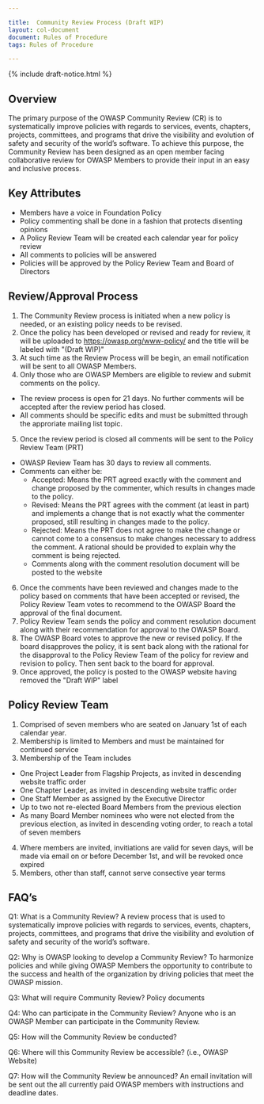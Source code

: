```yaml
---

title:  Community Review Process (Draft WIP)
layout: col-document
document: Rules of Procedure
tags: Rules of Procedure

---
```


{% include draft-notice.html %}

## Overview
The primary purpose of the OWASP Community Review (CR) is to systematically improve policies with regards to services, events, chapters, projects, committees, and programs that drive the visibility and evolution of safety and security of the world’s software. To achieve this purpose, the Community Review has been designed as an open member facing collaborative review for OWASP Members to provide their input in an easy and inclusive process.

## Key Attributes
- Members have a voice in Foundation Policy
- Policy commenting shall be done in a fashion that protects disenting opinions
- A Policy Review Team will be created each calendar year for policy review
- All comments to policies will be answered
- Policies will be approved by the Policy Review Team and Board of Directors
 
## Review/Approval Process
1. The Community Review process is initiated when a new policy is needed, or an existing policy needs to be revised.
2. Once the policy has been developed or revised and ready for review, it will be uploaded to https://owasp.org/www-policy/ and the title will be labeled with "(Draft WIP)"
3. At such time as the Review Process will be begin, an email notification will be sent to all OWASP Members. 
4. Only those who are OWASP Members are eligible to review and submit comments on the policy.
  - The review process is open for 21 days. No further comments will be accepted after the review period has closed.
  - All comments should be specific edits and must be submitted through the approriate mailing list topic.
5. Once the review period is closed all comments will be sent to the Policy Review Team (PRT)
  - OWASP Review Team has 30 days to review all comments.
  - Comments can either be:
    - Accepted: Means the PRT agreed exactly with the comment and change proposed by the commenter, which results in changes made to the policy. 
    - Revised: Means the PRT agrees with the comment (at least in part) and implements a change that is not exactly what the commenter proposed, still resulting in changes made to the policy.
    - Rejected: Means the PRT does not agree to make the change or cannot come to a consensus to make changes necessary to address the comment. A rational should be provided to explain why the comment is being rejected.
    - Comments along with the comment resolution document will be posted to the website
6. Once the comments have been reviewed and changes made to the policy based on comments that have been accepted or revised, the Policy Review Team votes to recommend to the OWASP Board the approval of the final document.
7. Policy Review Team sends the policy and comment resolution document along with their recommendation for approval to the OWASP Board.
8. The OWASP Board votes to approve the new or revised policy. If the board disapproves the policy, it is sent back along with the rational for the disapproval to the Policy Review Team of the policy for review and revision to policy. Then sent back to the board for approval. 
9. Once approved, the policy is posted to the OWASP website having removed the "Draft WIP" label

## Policy Review Team
1. Comprised of seven members who are seated on January 1st of each calendar year.
2. Membership is limited to Members and must be maintained for continued service
3. Membership of the Team includes
  - One Project Leader from Flagship Projects, as invited in descending website traffic order
  - One Chapter Leader, as invited in descending website traffic order
  - One Staff Member as assigned by the Executive Director
  - Up to two not re-elected Board Members from the previous election
  - As many Board Member nominees who were not elected from the previous election, as invited in descending voting order, to reach a total of seven members
4. Where members are invited, invitiations are valid for seven days, will be made via email on or before December 1st, and will be revoked once expired
5. Members, other than staff, cannot serve consective year terms


## FAQ’s
Q1: What is a Community Review?
A review process that is used to systematically improve policies with regards to services, events, chapters, projects, committees, and programs that drive the visibility and evolution of safety and security of the world’s software.

Q2: Why is OWASP looking to develop a Community Review? 
To harmonize policies and while giving OWASP Members the opportunity to contribute to the success and health of the organization by driving policies that meet the OWASP mission.

Q3: What will require Community Review?
Policy documents

Q4: Who can participate in the Community Review?
Anyone who is an OWASP Member can participate in the Community Review.

Q5: How will the Community Review be conducted? 

Q6: Where will this Community Review be accessible? (i.e., OWASP Website)

Q7: How will the Community Review be announced?
An email invitation will be sent out the all currently paid OWASP members with instructions and deadline dates.

